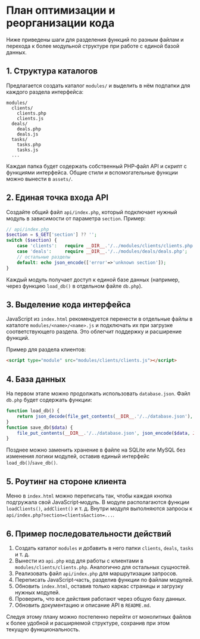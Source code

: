 # План оптимизации и реорганизации кода

Ниже приведены шаги для разделения функций по разным файлам и
перехода к более модульной структуре при работе с единой базой данных.

## 1. Структура каталогов
Предлагается создать каталог `modules/` и выделить в нём подпапки
для каждого раздела интерфейса:

```
modules/
  clients/
    clients.php
    clients.js
  deals/
    deals.php
    deals.js
  tasks/
    tasks.php
    tasks.js
  ...
```

Каждая папка будет содержать собственный PHP‑файл API и скрипт с функциями
интерфейса. Общие стили и вспомогательные функции можно вынести в `assets/`.

## 2. Единая точка входа API
Создайте общий файл `api/index.php`, который подключает нужный модуль
в зависимости от параметра `section`. Пример:

```php
// api/index.php
$section = $_GET['section'] ?? '';
switch ($section) {
    case 'clients':   require __DIR__.'/../modules/clients/clients.php'; break;
    case 'deals':     require __DIR__.'/../modules/deals/deals.php';   break;
    // остальные разделы
    default: echo json_encode(['error'=>'unknown section']);
}
```

Каждый модуль получает доступ к единой базе данных
(например, через функцию `load_db()` в отдельном файле `db.php`).

## 3. Выделение кода интерфейса
JavaScript из `index.html` рекомендуется перенести в отдельные файлы
в каталоге `modules/<name>/<name>.js` и подключать их при загрузке
соответствующего раздела. Это облегчит поддержку и расширение функций.

Пример для раздела клиентов:

```html
<script type="module" src="modules/clients/clients.js"></script>
```

## 4. База данных
На первом этапе можно продолжать использовать `database.json`.
Файл `db.php` будет содержать функции:

```php
function load_db() {
    return json_decode(file_get_contents(__DIR__.'/../database.json'), true);
}
function save_db($data) {
    file_put_contents(__DIR__.'/../database.json', json_encode($data, JSON_UNESCAPED_UNICODE));
}
```

Позднее можно заменить хранение в файле на SQLite или MySQL
без изменения логики модулей, оставив единый интерфейс `load_db()`/`save_db()`.

## 5. Роутинг на стороне клиента
Меню в `index.html` можно переписать так, чтобы каждая кнопка
подгружала свой JavaScript‑модуль. В модуле располагаются функции
`loadClients()`, `addClient()` и т. д. Внутри модуля выполняются
запросы к `api/index.php?section=clients&action=...`.

## 6. Пример последовательности действий
1. Создать каталог `modules` и добавить в него папки `clients`, `deals`, `tasks` и т. д.
2. Вынести из `api.php` код для работы с клиентами в `modules/clients/clients.php`.
   Аналогично для остальных сущностей.
3. Реализовать файл `api/index.php` для маршрутизации запросов.
4. Переписать JavaScript‑часть, разделив функции по файлам модулей.
5. Обновить `index.html`, оставив только каркас страницы и загрузку нужных модулей.
6. Проверить, что все действия работают через общую базу данных.
7. Обновить документацию и описание API в `README.md`.

Следуя этому плану можно постепенно перейти от монолитных файлов к
более удобной и расширяемой структуре, сохранив при этом текущую функциональность.
